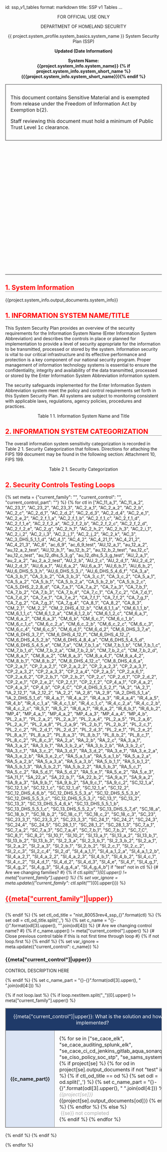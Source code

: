 id: ssp_v1_tables
format: markdown
title: SSP v1 Tables
...
<style type="text/css" scoped>
  h2 { border-bottom:1px solid #888; color: red; }
  h3 { border-bottom:0.5px solid #aaa; }
  h4 { font-weight:bold; font-size:0.9em; }
  blockquote { color: #666; font-size:0.8em;}
  .notice {color: red; font-size:3.0em; text-align:center; transform: scaleY(.85);
  font-weight: bold;}
  table, th, td { border: 1px solid #888; }
  th, td { padding: 15px; text-align: left;}

  .soft {
    color: #aaa;
  }
</style>

<!-- Cover page -->
<center>

FOR OFFICIAL USE ONLY

DEPARTMENT OF HOMELAND SECURITY


{{ project.system_profile.system_basics.system_name }}
System Security Plan (SSP)

**Updated (Date Information)**

**System Name:**  
**{{project.system_info.system_name}} {% if project.system_info.system_short_name %} ({{project.system_info.system_short_name}}){% endif %}**


<table border='3' width="400">
<tr><td>
<p>This document contains Sensitive Material
and is exempted from release under the Freedom of Information Act
by Exemption b(2).</p>
<p>Staff reviewing this document must hold a minimum of Public Trust
Level 1c clearance.</p>
</tr></td>
</table> 

<div style="height: 400px;">
  <!-- Spacer for cover page -->
</div>

* * * * * * * * * * * * * * * * * * * * * * * * * * * * * * * * * * *

</center>
<!-- /Cover page -->

<!-- System Information -->
<h2>1. System Information</h2>

{{project.system_info.output_documents.system_info}}

<!-- /System Information -->

<h2>1.  INFORMATION SYSTEM NAME/TITLE</h2>

This System Security Plan provides an overview of the security requirements for the Information System Name (Enter Information System Abbreviation) and describes the controls in place or planned for implementation to provide a level of security appropriate for the information to be transmitted, processed or stored by the system.  Information security is vital to our critical infrastructure and its effective performance and protection is a key component of our national security program.  Proper management of information technology systems is essential to ensure the confidentiality, integrity and availability of the data transmitted, processed or stored by the Enter Information System Abbreviation information system.

The security safeguards implemented for the Enter Information System Abbreviation system meet the policy and control requirements set forth in this System Security Plan.  All systems are subject to monitoring consistent with applicable laws, regulations, agency policies, procedures and practices.

<div style="text-align:center;">Table 1 1. Information System Name and Title</div>

<!-- Information System Table goes -->


<h2>2.  INFORMATION SYSTEM CATEGORIZATION</h2>

The overall information system sensitivity categorization is recorded in Table 2 1. Security Categorization that follows.  Directions for attaching the FIPS 199 document may be found in the following section: Attachment 10, FIPS 199.


<div style="text-align:center;">Table 2 1. Security Categorization</div>

<!-- security categorization table goes here -->



<!-- Testing links -->
<a id="controls" name="controls"></a>
<h2>2. Security Controls Testing Loops</h2>

{% set meta = {"current_family": "", "current_control": "", "current_control_part": ""} %}
{% for ctl in ["AC_11_a_1", "AC_11_a_2", "AC_23_1", "AC_23_2", "AC_23_3", "AC_2_a_1", "AC_2_a_2", "AC_2_b", "AC_2_c", "AC_2_d_1", "AC_2_d_2", "AC_2_d_3", "AC_2_d_4", "AC_2_e_1", "AC_2_e_2", "AC_2_f_1_a", "AC_2_f_1_b", "AC_2_f_1_c", "AC_2_f_1_d", "AC_2_f_1_e", "AC_2_f_2_a", "AC_2_f_2_b", "AC_2_f_2_c", "AC_2_f_2_d", "AC_2_f_2_e", "AC_2_g", "AC_2_h_1", "AC_2_h_2", "AC_2_h_3", "AC_2_i_1", "AC_2_i_2", "AC_2_i_3", "AC_2_j_1", "AC_2_j_2", "AC_2_k", "AC_3", "AC_3_DHS_5_1_1_d", "AC_4_1", "AC_4_2", "AC_4_21_1", "AC_4_21_2", "AC_4_21_3", "AC_6", "ac_6_9", "ac_6_9_test", "AU_12_a_1", "au_12_a_2", "au_12_a_2_test", "AU_12_b_1", "au_12_b_2", "au_12_b_2_test", "au_12_c", "au_12_c_test", "au_12_dhs_5_3_g", "au_12_dhs_5_3_g_test", "AU_2_a_1", "au_2_a_2", "au_2_a_2_test", "AU_2_b", "AU_2_c", "AU_2_d_1", "AU_2_d_2", "AU_2_d_3", "AU_6_a_1", "AU_6_a_2", "AU_6_a_3", "AU_6_b_1", "AU_6_b_2", "AU_6_DHS_5_3_h", "AU_6_DHS_5_3_i", "AU_6_DHS_5_4_6_f", "CA_3_a", "CA_3_b_1", "CA_3_b_2", "CA_3_b_3", "CA_3_c_1", "CA_3_c_2", "CA_5_a_1", "CA_5_a_2", "CA_5_b_1", "CA_5_b_2_a", "CA_5_b_2_b", "CA_5_b_2_c", "CA_5_DHS_2_2_8_d", "CA_7_a_1", "CA_7_a_2", "CA_7_a_3", "CA_7_b_1", "CA_7_b_2", "CA_7_b_3", "CA_7_b_4", "CA_7_c_1", "CA_7_c_2", "CA_7_d_1", "CA_7_d_2", "CA_7_e_1", "CA_7_e_2", "CA_7_f_1", "CA_7_f_2", "CA_7_g_1", "CA_7_g_2", "CA_7_g_3", "CA_7_g_4", "CA_8_1", "CA_8_2", "CA_8_3", "CM_2_1", "CM_2_2", "CM_2_DHS_4_12_b", "CM_6_1_1_a", "CM_6_1_1_b", "CM_6_1_1_c", "CM_6_1_2_a", "CM_6_1_2_b", "CM_6_1_2_c", "CM_6_a_1", "CM_6_a_2", "CM_6_a_3", "CM_6_b", "CM_6_c_1", "CM_6_c_1_b", "CM_6_c_1_c", "CM_6_c_2_a", "CM_6_c_2_b", "CM_6_c_2_c", "CM_6_c_3", "CM_6_c_4", "CM_6_c_5", "CM_6_d_1", "CM_6_d_2", "CM_6_DHS_3_7_e", "CM_6_DHS_3_7_f", "CM_6_DHS_4_12_f", "CM_6_DHS_4_12_j", "CM_6_DHS_4_5_2_b", "CM_6_DHS_4_8_4_a", "CM_6_DHS_5_4_5_d", "CM_6_DHS_5_4_5_e", "CM_7_a", "CM_7_b_1_a", "CM_7_b_1_b", "CM_7_b_1_c", "CM_7_b_1_d", "CM_7_b_2_a", "CM_7_b_2_b", "CM_7_b_2_c", "CM_7_b_2_d", "CM_8_a_1", "CM_8_a_2", "CM_8_a_3", "CM_8_a_4_1", "CM_8_a_4_2", "CM_8_b_1", "CM_8_b_2", "CM_8_DHS_4_12_c", "CM_8_DHS_4_6_a", "CP_2_a_1", "CP_2_a_2_1", "CP_2_a_2_2", "CP_2_a_2_3", "CP_2_a_3_1", "CP_2_a_3_2", "CP_2_a_3_3", "CP_2_a_4", "CP_2_a_5", "CP_2_a_6_1", "CP_2_a_6_2", "CP_2_b_1", "CP_2_b_2", "CP_2_c", "CP_2_d_1", "CP_2_d_2", "CP_2_e_1", "CP_2_e_2", "CP_2_f_1", "CP_2_f_2", "CP_4_a_1", "CP_4_a_2", "CP_4_a_3", "CP_4_b", "CP_4_C", "CP_4_DHS_3_5_2_f", "IA_2", "IA_2_1", "IA_2_12_1", "IA_2_12_2", "IA_2_2", "IA_2_8", "IA_2_9", "IA_2_DHS_5_1_a", "IA_2_DHS_5_1_d", "IR_4_a_1", "IR_4_a_2", "IR_4_a_3", "IR_4_a_4", "IR_4_a_5", "IR_4_b", "IR_4_c_1_a", "IR_4_c_1_b", "IR_4_c_1_c", "IR_4_c_2_a", "IR_4_c_2_b", "IR_4_c_2_c", "IR_5_1", "IR_5_2", "IR_6_a_1", "IR_6_a_2", "IR_6_b_1", "IR_6_b_2", "MP_4", "MP_4_a_1", "MP_4_a_2", "MP_4_a_3", "MP_4_a_4", "MP_4_b", "PL_2_a_1", "PL_2_a_2", "PL_2_a_3", "PL_2_a_4", "PL_2_a_5", "PL_2_a_6", "PL_2_a_7", "PL_2_a_8", "PL_2_a_9", "PL_2_b_1", "PL_2_b_2", "PL_2_c_1", "PL_2_c_2", "PL_2_d_1", "PL_2_d_2", "PL_2_d_3", "PL_2_e_1", "PL_2_e_2", "PL_8_a_1", "PL_8_a_2", "PL_8_a_3", "PL_8_b_1", "PL_8_b_2", "PL_8_c_1", "PL_8_c_2", "PL_8_c_3", "RA_2_a", "RA_2_b", "RA_2_c", "RA_3_a_1", "RA_3_a_2", "RA_3_b_1", "RA_3_b_2_a", "RA_3_b_2_b", "RA_3_b_2_c", "RA_3_c_1", "RA_3_c_2", "RA_3_d_1", "RA_3_d_2", "RA_3_e_1", "RA_3_e_2_a", "RA_3_e_2_b", "RA_3_e_2_c", "RA_5_a_1_a", "RA_5_a_1_b", "RA_5_a_2_a", "RA_5_a_2_b", "RA_5_a_3_a", "RA_5_a_3_b", "RA_5_b_1_1", "RA_5_b_1_2", "RA_5_b_1_3", "RA_5_b_2_1", "RA_5_b_2_2", "RA_5_b_3", "RA_5_c_1", "RA_5_c_2", "RA_5_d_1", "RA_5_d_2", "RA_5_e_1", "RA_5_e_2", "RA_5_e_3", "SA_11_1", "SA_22_a", "SA_22_b_1", "SA_22_b_2", "SA_9_a_1", "SA_9_a_2", "SA_9_a_3", "SA_9_b_1", "SA_9_b_2", "SA_9_c_1", "SA_9_c_2", "SC_12_1_a", "SC_12_1_b", "SC_12_1_c", "SC_12_1_d", "SC_12_1_e", "SC_12_2", "SC_12_DHS_4_6_b", "SC_12_DHS_5_5_3_a", "SC_12_DHS_5_5_3_b", "SC_12_DHS_5_5_3_c", "SC_12_DHS_5_5_3_i", "SC_13_1", "SC_13_2", "SC_13_3", "SC_13_DHS_5_4_6_k", "SC_13_DHS_5_5_1_b", "SC_13_DHS_5_5_1_c", "SC_13_DHS_5_5_2_v", "SC_13_DHS_5_7_d", "SC_18_a", "SC_18_b_1", "SC_18_b_2", "SC_18_c_1", "SC_18_c_2", "SC_18_c_3", "SC_23", "SC_23_3_1", "SC_23_3_2", "SC_23_3_3", "SC_24_1", "SC_24_2", "SC_24_3", "SC_24_4", "SC_24_5", "SC_28_1_1", "SC_28_1_2", "SC_28_1_3", "SC_7_a_1", "SC_7_a_2", "SC_7_a_3", "SC_7_a_4", "SC_7_b_1", "SC_7_b_2", "SC_7_C", "SC_8_1", "SC_8_2", "SI_10_1", "SI_10_2", "SI_13_a_1", "SI_13_a_2", "SI_13_b_1", "SI_13_b_2", "SI_13_b_3", "SI_2_3_a", "SI_2_3_b_1", "SI_2_3_b_2", "SI_2_a_1", "SI_2_a_2", "SI_2_a_3", "SI_2_b_1", "SI_2_b_2", "SI_2_c_1", "SI_2_c_2", "SI_2_c_3", "SI_2_c_4", "SI_2_d", "SI_4_a_1_1", "SI_4_a_1_2_a", "SI_4_a_1_2_b", "SI_4_a_2_1", "SI_4_a_2_2", "SI_4_a_2_3", "SI_4_b_1", "SI_4_b_2", "SI_4_c_1", "SI_4_c_2", "SI_4_d_1", "SI_4_d_2", "SI_4_d_3", "SI_4_e", "SI_4_f", "SI_4_g_1", "SI_4_g_2", "SI_4_g_3", "SI_4_g_4_a", "SI_4_g_4_b"]
   if "test" not in ctl %}
  {# Are we changing families? #}
  {% if ctl.split("_")[0].upper() != meta["current_family"].upper() %}
    {% set var_ignore = meta.update({"current_family": ctl.split("_")[0].upper()}) %}
    <h2 style="margin-bottom: 30px;">{{meta["current_family"]|upper}}</h2>
  {% endif %}
  {% set ctl_od_title = "nist_80053rev4_ssp_{}".format(ctl) %}
  {% set odl = ctl_od_title.split('_') %}
  {% set c_name = "{}-{}".format(odl[3].upper(), "".join(odl[4])) %}
  {# Are we changing control name? #}
  {% if c_name.upper() != meta["current_control"].upper() %}
    {# Close previous control table if this is not first time through loop #}
    {% if not loop.first %}
      </table>
    {% endif %}
    {% set var_ignore = meta.update({"current_control": c_name}) %}
      <h3 style="">{{meta["current_control"]|upper}}</h3>
        <p>CONTROL DESCRIPTION HERE</p>
      <table style="margin-bottom: 1.0em; width: 100%;">
        <tr>
          <td colspan="2" style="color: white; background-color: rgb(31, 58, 105); text-align:center;">
          {{meta["current_control"]|upper}}: What is the solution and how is it implemented?
        </td></tr>
  {% endif %}
  {% set c_name_part = "{}-{}".format(odl[3].upper(), " ".join(odl[4:])) %}
  <tr>
    <td style="width: 125px;background-color: rgb(219, 228, 244);font-weight:bold;">{{c_name_part}}</td>
    <td>
      {% for se in ["se_cace_elk", "se_cace_auditing_splunk_elk", "se_cace_ci_cd_jenkins_gitlab_aqua_sonarqube", "se_ciso_policy_soc_stp", "se_sams_system"] %}
        {% if project[se] %}
          {% for od in project[se].output_documents if not "test" in od %}
            {% if ctl_od_title == od %}
              {% set odl = od.split('_') %}
              {% set c_name_part = "{}-{}".format(odl[3].upper(), " ".join(odl[4:])) %}
             <div class="soft" style="font-style: italic;">{{project[se]}}</div>
              <quote>
                {{project[se].output_documents[od]}}
              </quote>
            {% endif %}
          {% endfor %}<!-- /for od in -->
        {% else %}
          <div style="color:#aaa;">&nbsp;{{se}} not completed</div>
        {% endif %}
      {% endfor %}<!-- /for se in -->
      </td>
  </tr>
  {% if not loop.last %}
    {% if loop.nextitem.split("_")[0].upper() != meta["current_family"].upper() %}
      </table>
    {% endif %}
  {% endif %}


{% endfor %}<!-- /for ctl in -->


<!-- /Security Controls -->

